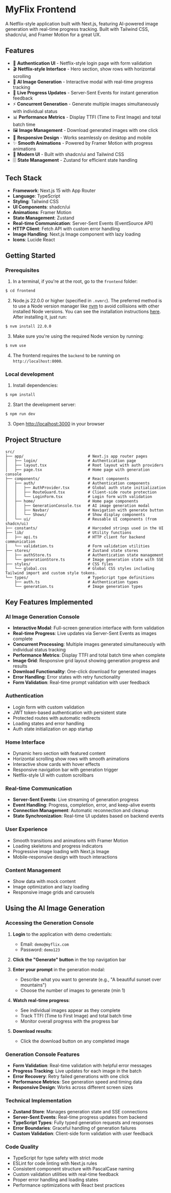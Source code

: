 # MyFlix Frontend

A Netflix-style application built with Next.js, featuring AI-powered image generation with real-time progress tracking. Built with Tailwind CSS, shadcn/ui, and Framer Motion for a great UX.

## Features

- 🔐 **Authentication UI** - Netflix-style login page with form validation
- 🎬 **Netflix-style Interface** - Hero section, show rows with horizontal scrolling
- 🎨 **AI Image Generation** - Interactive modal with real-time progress tracking
- 📡 **Live Progress Updates** - Server-Sent Events for instant generation feedback
- ⚡ **Concurrent Generation** - Generate multiple images simultaneously with individual status
- 📊 **Performance Metrics** - Display TTFI (Time to First Image) and total batch time
- 🖼️ **Image Management** - Download generated images with one click
- 📱 **Responsive Design** - Works seamlessly on desktop and mobile
- ✨ **Smooth Animations** - Powered by Framer Motion with progress animations
- 🎨 **Modern UI** - Built with shadcn/ui and Tailwind CSS
- 🗄️ **State Management** - Zustand for efficient state handling

## Tech Stack

- **Framework**: Next.js 15 with App Router
- **Language**: TypeScript
- **Styling**: Tailwind CSS
- **UI Components**: shadcn/ui
- **Animations**: Framer Motion
- **State Management**: Zustand
- **Real-time Communication**: Server-Sent Events (EventSource API)
- **HTTP Client**: Fetch API with custom error handling
- **Image Handling**: Next.js Image component with lazy loading
- **Icons**: Lucide React

## Getting Started

### Prerequisites

1. In a terminal, if you're at the root, go to the `frontend` folder:
```bash
$ cd frontend
```

2. Node.js 22.0.0 or higher (specified in `.nvmrc`). The preferred method is to use a Node version manager
like [nvm](https://github.com/nvm-sh/nvm) to avoid collisions with other installed Node versions.
You can see the installation instructions [here](https://github.com/nvm-sh/nvm#installing-and-updating).
After installing it, just run:
```bash
$ nvm install 22.0.0
```

3. Make sure you're using the required Node version by running:
```bash
$ nvm use
```

4. The frontend requires the `backend` to be running on `http://localhost:8000`.

### Local development

1. Install dependencies:
```bash
$ npm install
```

2. Start the development server:
```bash
$ npm run dev
```

3. Open [http://localhost:3000](http://localhost:3000) in your browser


## Project Structure

```
src/
├── app/                            # Next.js app router pages
│   ├── login/                      # Authentication page
│   ├── layout.tsx                  # Root layout with auth providers
│   ├── page.tsx                    # Home page with generation console
├── components/                     # React components
│   ├── auth/                       # Authentication components
│   │   ├── AuthProvider.tsx        # Global auth state initialization
│   │   ├── RouteGuard.tsx          # Client-side route protection
│   │   └── LoginForm.tsx           # Login form with validation
│   ├── home/                       # Home page components
│   │   ├── GenerationConsole.tsx   # AI image generation modal
│   │   ├── Navbar/                 # Navigation with generate button
│   │   └── Shows/                  # Show display components
│   └── ui/                         # Reusable UI components (from shadcn/ui)
├── constants/                      # Harcoded strings used in the UI
├── lib/                            # Utility functions
│   ├── api.ts                      # HTTP client for backend communication
│   └── validation.ts               # Form validation utilities
├── stores/                         # Zustand state stores
│   ├── authStore.ts                # Authentication state management
│   └── generationStore.ts          # Image generation state with SSE
├── styles/                         # CSS files
│   └── global.css                  # Global CSS styles including Tailwind import and custom style tokens.
└── types/                          # TypeScript type definitions
    ├── auth.ts                     # Authentication types
    └── generation.ts               # Image generation types
```

## Key Features Implemented

### AI Image Generation Console
- **Interactive Modal**: Full-screen generation interface with form validation
- **Real-time Progress**: Live updates via Server-Sent Events as images complete
- **Concurrent Processing**: Multiple images generated simultaneously with individual status tracking
- **Performance Metrics**: Display TTFI and total batch time when complete
- **Image Grid**: Responsive grid layout showing generation progress and results
- **Download Functionality**: One-click download for generated images
- **Error Handling**: Error states with retry functionality
- **Form Validation**: Real-time prompt validation with user feedback

### Authentication
- Login form with custom validation
- JWT token-based authentication with persistent state
- Protected routes with automatic redirects
- Loading states and error handling
- Auth state initialization on app startup

### Home Interface
- Dynamic hero section with featured content
- Horizontal scrolling show rows with smooth animations
- Interactive show cards with hover effects
- Responsive navigation bar with generation trigger
- Netflix-style UI with custom scrollbars

### Real-time Communication
- **Server-Sent Events**: Live streaming of generation progress
- **Event Handling**: Progress, completion, error, and keep-alive events
- **Connection Management**: Automatic reconnection and cleanup
- **State Synchronization**: Real-time UI updates based on backend events

### User Experience
- Smooth transitions and animations with Framer Motion
- Loading skeletons and progress indicators
- Progressive image loading with Next.js Image
- Mobile-responsive design with touch interactions

### Content Management
- Show data with mock content
- Image optimization and lazy loading
- Responsive image grids and carousels

## Using the AI Image Generation

### Accessing the Generation Console
1. **Login** to the application with demo credentials:
   - Email: `demo@myflix.com`
   - Password: `demo123`

2. **Click the "Generate" button** in the top navigation bar

3. **Enter your prompt** in the generation modal:
   - Describe what you want to generate (e.g., "A beautiful sunset over mountains")
   - Choose the number of images to generate (min 1)

4. **Watch real-time progress**:
   - See individual images appear as they complete
   - Track TTFI (Time to First Image) and total batch time
   - Monitor overall progress with the progress bar

5. **Download results**:
   - Click the download button on any completed image

### Generation Console Features
- **Form Validation**: Real-time validation with helpful error messages
- **Progress Tracking**: Live updates for each image in the batch
- **Error Recovery**: Retry failed generations with one click
- **Performance Metrics**: See generation speed and timing data
- **Responsive Design**: Works across different screen sizes

### Technical Implementation
- **Zustand Store**: Manages generation state and SSE connections
- **Server-Sent Events**: Real-time progress updates from backend
- **TypeScript Types**: Fully typed generation requests and responses
- **Error Boundaries**: Graceful handling of generation failures
- **Custom Validation**: Client-side form validation with user feedback


### Code Quality

- TypeScript for type safety with strict mode
- ESLint for code linting with Next.js rules
- Consistent component structure with PascalCase naming
- Custom validation utilities with real-time feedback
- Proper error handling and loading states
- Performance optimizations with React best practices

